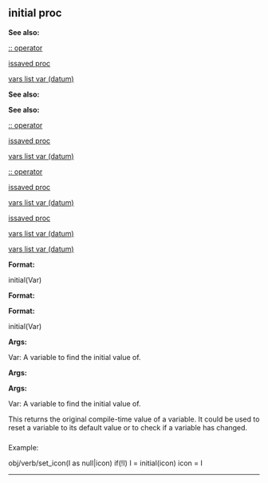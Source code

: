 

 initial proc
--------------




**See also:** 


[:: operator](#/operator/::) 

[issaved proc](#/proc/issaved) 

[vars list var (datum)](#/datum/var/vars) 





**See also:** 

**See also:**

[:: operator](#/operator/::) 

[issaved proc](#/proc/issaved) 

[vars list var (datum)](#/datum/var/vars) 



[:: operator](#/operator/::)

[issaved proc](#/proc/issaved) 

[vars list var (datum)](#/datum/var/vars) 


[issaved proc](#/proc/issaved)

[vars list var (datum)](#/datum/var/vars) 

[vars list var (datum)](#/datum/var/vars)


**Format:** 


 initial(Var)
 


**Format:** 

**Format:**

 initial(Var)



**Args:** 


 Var: A variable to find the initial value of.
 


**Args:** 

**Args:**

 Var: A variable to find the initial value of.


 This returns the original compile-time value of a variable. It could
be used to reset a variable to its default value or to check if a variable
has changed.



### 
 Example:



 obj/verb/set\_icon(I as null|icon)
 if(!I) I = initial(icon)
 icon = I



---


